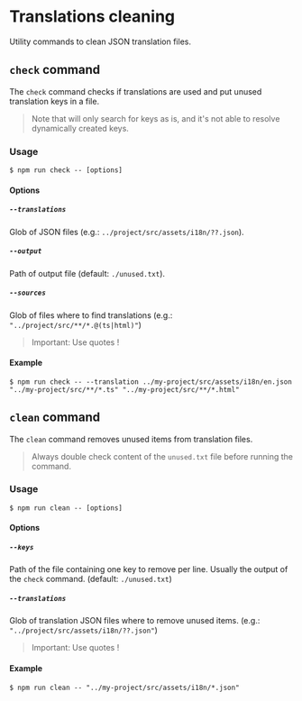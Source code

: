 # Translations cleaning

Utility commands to clean JSON translation files.

## `check` command

The `check` command checks if translations are used and put unused translation keys in a file.

> Note that will only search for keys as is, and it's not able to resolve dynamically created keys.

### Usage

    $ npm run check -- [options]

#### Options

##### `--translations`

Glob of JSON files (e.g.: `../project/src/assets/i18n/??.json`).

##### `--output`

Path of output file (default: `./unused.txt`).

##### `--sources`

Glob of files where to find translations (e.g.: `"../project/src/**/*.@(ts|html)"`)

> Important: Use quotes !

#### Example

    $ npm run check -- --translation ../my-project/src/assets/i18n/en.json "../my-project/src/**/*.ts" "../my-project/src/**/*.html"

## `clean` command

The `clean` command removes unused items from translation files.

> Always double check content of the `unused.txt` file before running the command.

### Usage

    $ npm run clean -- [options]

#### Options

##### `--keys`

Path of the file containing one key to remove per line. Usually the output of the `check` command. (default: `./unused.txt`)

##### `--translations`

Glob of translation JSON files where to remove unused items. (e.g.: `"../project/src/assets/i18n/??.json"`)

> Important: Use quotes !

#### Example

    $ npm run clean -- "../my-project/src/assets/i18n/*.json"

